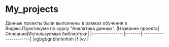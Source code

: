 # My_projects
Данные проекты были выполнены в рамках обучения в Яндекс.Практикуме по курсу "Аналатика данных".
|Название проекта|Описание|Используемые библиотеки|
|:---------------|:-------|:----------------------|
|vgbgbgnbhnhnhnh |f       |vv                     |
